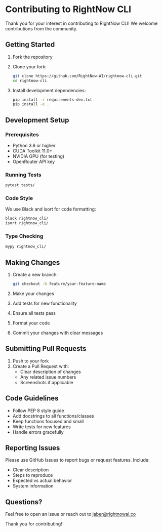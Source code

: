 # Contributing to RightNow CLI

Thank you for your interest in contributing to RightNow CLI! We welcome contributions from the community.

## Getting Started

1. Fork the repository
2. Clone your fork:
   ```bash
   git clone https://github.com/RightNow-AI/rightnow-cli.git
   cd rightnow-cli
   ```

3. Install development dependencies:
   ```bash
   pip install -r requirements-dev.txt
   pip install -e .
   ```

## Development Setup

### Prerequisites
- Python 3.8 or higher
- CUDA Toolkit 11.0+
- NVIDIA GPU (for testing)
- OpenRouter API key

### Running Tests
```bash
pytest tests/
```

### Code Style
We use Black and isort for code formatting:
```bash
black rightnow_cli/
isort rightnow_cli/
```

### Type Checking
```bash
mypy rightnow_cli/
```

## Making Changes

1. Create a new branch:
   ```bash
   git checkout -b feature/your-feature-name
   ```

2. Make your changes
3. Add tests for new functionality
4. Ensure all tests pass
5. Format your code
6. Commit your changes with clear messages

## Submitting Pull Requests

1. Push to your fork
2. Create a Pull Request with:
   - Clear description of changes
   - Any related issue numbers
   - Screenshots if applicable

## Code Guidelines

- Follow PEP 8 style guide
- Add docstrings to all functions/classes
- Keep functions focused and small
- Write tests for new features
- Handle errors gracefully

## Reporting Issues

Please use GitHub Issues to report bugs or request features. Include:
- Clear description
- Steps to reproduce
- Expected vs actual behavior
- System information

## Questions?

Feel free to open an issue or reach out to jaber@rightnowai.co

Thank you for contributing!